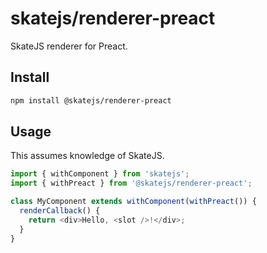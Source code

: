 # skatejs/renderer-preact

SkateJS renderer for Preact.

## Install

```sh
npm install @skatejs/renderer-preact
```

## Usage

This assumes knowledge of SkateJS.

```js
import { withComponent } from 'skatejs';
import { withPreact } from '@skatejs/renderer-preact';

class MyComponent extends withComponent(withPreact()) {
  renderCallback() {
    return <div>Hello, <slot />!</div>;
  }
}
```
